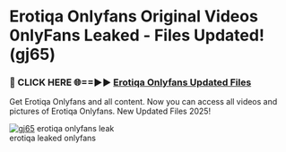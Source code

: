 # Erotiqa Onlyfans Original Videos 0nlyFans Leaked - Files Updated! (gj65)

<h3>🔴 CLICK HERE 🌐==►► <a href="https://tinyurl.com/x26r9saj" rel="nofollow">Erotiqa Onlyfans Updated Files</a></h3>

Get Erotiqa Onlyfans and all content. Now you can access all videos and pictures of Erotiqa Onlyfans. New Updated Files 2025!

[![gj65](https://i.imgur.com/LkgZPqh.gif)](https://tinyurl.com/x26r9saj)
erotiqa onlyfans leak<br>
erotiqa leaked onlyfans